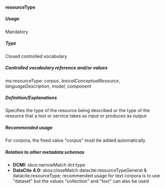 #### resourceType
##### Usage
Mandatory
##### Type
Closed controlled vocabulary
##### Controlled vocabulary reference and/or values
ms:resourceType: _corpus_, _lexicalConceptualResource_, _languageDescription_, _model_, _component_
##### Definition/Explanations
Specifies the type of the resource being described or the type of the resource that a tool or service takes as input or produces as output
##### Recommended usage
For corpora, the fixed value "corpus" must be added automatically
##### Relation to other metadata schemas
* **DCMI:** skos:narrowMatch dct:type
* **DataCite 4.0:** skos:closeMatch datacite:resourceTypeGeneral & datacite:resourceType; recommended usage for text corpora is to use "dataset" but the values "collection" and "text" can also be used
